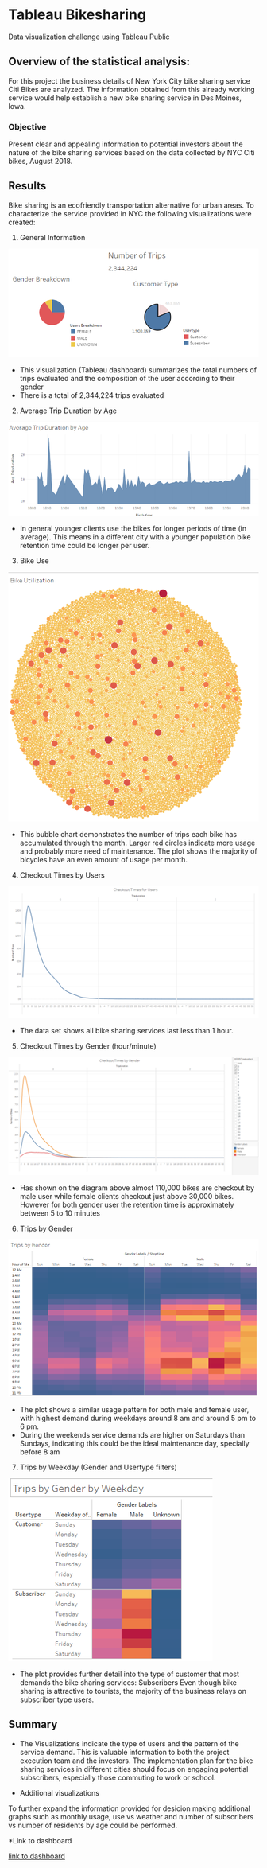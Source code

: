 # Tableau Bikesharing
Data visualization challenge using Tableau Public
## Overview of the statistical analysis:
For this project the business details of New York City bike sharing service Citi Bikes are analyzed. The information obtained from this already working service would help establish a new bike sharing service in  Des Moines, Iowa.

### Objective
Present clear and appealing information to potential investors about the nature of the bike sharing services based on the data collected by NYC Citi bikes, August 2018.

## Results

Bike sharing is an ecofriendly transportation alternative for urban areas. To characterize the service provided in NYC the following visualizations were created:

1. General Information

![dashboard](https://github.com/Li11iana/Tableau_Bikesharing/blob/main/resources/general_info.png)

* This visualization (Tableau dashboard) summarizes the total numbers of trips evaluated and the composition of the user according to their gender
* There is a total of 2,344,224 trips evaluated

2. Average Trip Duration by Age

![age](https://github.com/Li11iana/Tableau_Bikesharing/blob/main/resources/trip_age.png)

* In general younger clients use the bikes for longer periods of time (in average). 
This means in a different city with a younger population bike retention time could be longer per user.

3. Bike Use

![bike_use.png](https://github.com/Li11iana/Tableau_Bikesharing/blob/main/resources/bike_use.png)

* This bubble chart demonstrates the number of trips each bike has accumulated through the month.
Larger red circles indicate more usage and probably more need of maintenance.
The plot shows the majority of bicycles have an even amount of usage per month.


4. Checkout Times by Users

![checkout_times_for_users](https://github.com/Li11iana/Tableau_Bikesharing/blob/main/resources/checkout_times_for_users.png)

* The data set shows all bike sharing services last less than 1 hour.

5. Checkout Times by Gender (hour/minute)

![checkout_times_by_gender](https://github.com/Li11iana/Tableau_Bikesharing/blob/main/resources/checkout_times_by_gender.png)

* Has shown on the diagram above almost 110,000 bikes are checkout by male user while female clients checkout just above 30,000 bikes.
However for both gender user the retention time is approximately between 5 to 10 minutes

6. Trips by Gender

![trips_by_gender](https://github.com/Li11iana/Tableau_Bikesharing/blob/main/resources/trips_by_gender.png)

* The plot shows a similar usage pattern for both male and female user, with highest demand during weekdays around 8 am and around 5 pm to  6 pm.
* During the weekends service demands are higher on Saturdays than Sundays, indicating this could be the ideal maintenance day, specially before 8 am

7. Trips by Weekday (Gender and Usertype filters)

![trips_by_gender_by_weekday.png](https://github.com/Li11iana/Tableau_Bikesharing/blob/main/resources/trips_by_gender_by_weekday.png)

* The plot provides further detail into the type of customer that most demands the bike sharing services: Subscribers
Even though bike sharing is attractive to tourists, the majority of the business relays on subscriber type users.



## Summary

* The Visualizations indicate the type of users and the pattern of the service demand. This is valuable information to both the project execution team and the investors.
The implementation plan for the bike sharing services in different cities should focus on engaging potential subscribers, especially those commuting to work or school.

* Additional visualizations

To further expand the information provided for desicion making additional graphs such as monthly usage, use vs weather and number of subscribers vs number of residents by age could be performed.

*Link to dashboard

[link to dashboard](https://public.tableau.com/app/profile/lilliana.violeta.azofeifa.rodriguez/viz/Modulework_16771684293250/NYCStory?publish=yes)
